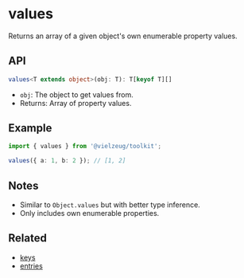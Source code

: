 # values

Returns an array of a given object's own enumerable property values.

## API

```ts
values<T extends object>(obj: T): T[keyof T][]
```

- `obj`: The object to get values from.
- Returns: Array of property values.

## Example

```ts
import { values } from '@vielzeug/toolkit';

values({ a: 1, b: 2 }); // [1, 2]
```

## Notes

- Similar to `Object.values` but with better type inference.
- Only includes own enumerable properties.

## Related

- [keys](./keys.md)
- [entries](./entries.md)
